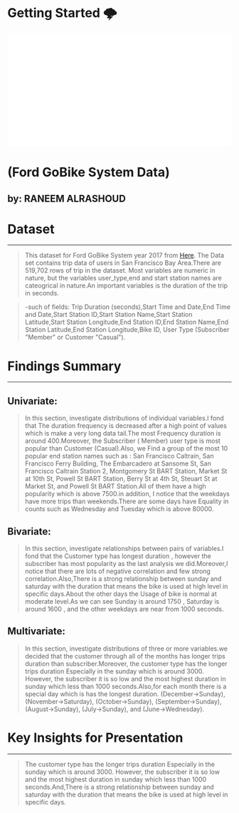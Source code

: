 <h1>  Getting Started 🌩️ </h1>

<img src="./board.svg" alt="" /> 

# (Ford GoBike System Data)
## by: RANEEM ALRASHOUD

# Dataset
----------------------------------------------------


> This dataset for Ford GoBike System year 2017 from [Here](https://s3.amazonaws.com/baywheels-data/index.html).
The Data set contains trip data of users in San Francisco Bay Area.There are 519,702 rows of trip in the dataset. Most variables are numeric in nature, but the variables user_type,end and start station names are cateogrical in nature.An important variables is the duration of the trip in seconds.

> -such of fields: Trip Duration (seconds),Start Time and Date,End Time and Date,Start Station ID,Start Station Name,Start Station Latitude,Start Station Longitude,End Station ID,End Station Name,End Station Latitude,End Station Longitude,Bike ID, User Type (Subscriber "Member" or Customer "Casual").

# Findings Summary
----------------------------------------------------
**Univariate:**
-----------------
>In this section, investigate distributions of individual variables.I fond that  The duration frequency is decreased after a high point of values which is make a very long data tail.The most Frequency duration is around 400.Moreover, the Subscriber ( Member) user type is most popular than Customer (Casual).Also, we Find a group of the most 10 popular end station names such as : San Francisco Caltrain, San Francisco Ferry Building, The Embarcadero at Sansome St, San Francisco Caltrain Station 2, Montgomery St BART Station, Market St at 10th St, Powell St BART Station, Berry St at 4th St, Steuart St at Market St, and Powell St BART Station.All of them have a high popularity which is above 7500.in addition, I notice that the weekdays have more trips than weekends.There are some days have Equality in counts such as Wednesday and Tuesday which is above 80000.

**Bivariate:**
-----------------
>In this section, investigate relationships between pairs of variables.I fond that the Customer type has longest duration , however the subscriber has most popularity as the last analysis we did.Moreover,I notice that there are lots of negative correlation and few strong correlation.Also,There is a strong relationship between sunday and saturday with the duration that means the bike is used at high level in specific days.About the other days the Usage of bike is normal at moderate level.As we can see Sunday is around 1750 , Saturday is around 1600 , and the other weekdays are near from 1000 seconds.

**Multivariate:**
-----------------
>In this section, investigate distributions of three or more variables.we decided that the customer through all of the months has longer trips duration than subscriber.Moreover, the customer type has the longer trips duration Especially in the sunday which is around 3000. However, the subscriber it is so low and the most highest duration in sunday which less than 1000 seconds.Also,for each month there is a special day which is has the longest duration. (December->Sunday), (November->Saturday), (October->Sunday), (September->Sunday), (August->Sunday), (July->Sunday), and (June->Wednesday).

# Key Insights for Presentation
----------------------------------------------------

>The customer type has the longer trips duration Especially in the sunday which is around 3000. However, the subscriber it is so low and the most highest duration in sunday which less than 1000 seconds.And,There is a strong relationship between sunday and saturday with the duration that means the bike is used at high level in specific days.
